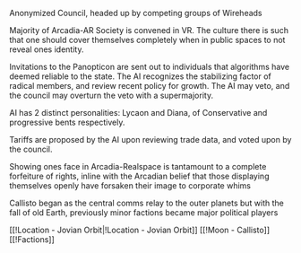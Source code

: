 Anonymized Council, headed up by competing groups of Wireheads

Majority of Arcadia-AR Society is convened in VR. The culture there is such that one should cover themselves completely when in public spaces to not reveal ones identity. 

Invitations to the Panopticon are sent out to individuals that algorithms have deemed reliable to the state. The AI recognizes the stabilizing factor of radical members, and review recent policy for growth. The AI may veto, and the council may overturn the veto with a supermajority. 

AI has 2 distinct personalities: Lycaon and Diana, of Conservative and progressive bents respectively. 

Tariffs are proposed by the AI upon reviewing trade data, and voted upon by the council.

Showing ones face in Arcadia-Realspace is tantamount to a complete forfeiture of rights, inline with the Arcadian belief that those displaying themselves openly have forsaken their image to corporate whims

Callisto began as the central comms relay to the outer planets but with the fall of old Earth, previously minor factions became major political players

[[!Location - Jovian Orbit|!Location - Jovian Orbit]]
[[!Moon - Callisto]]
[[!Factions]]